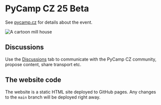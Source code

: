 # PyCamp CZ 25 Beta

See [pycamp.cz](https://pycamp.cz/) for details about the event.

![A cartoon mill house](https://pycamp.cz/millhouse.svg)

## Discussions

Use the [Discussions](https://github.com/pyvec/pycamp.cz/discussions) tab
to communicate with the PyCamp CZ community, propose content, share transport etc.

## The website code

The website is a static HTML site deployed to GitHub pages.
Any changes to the `main` branch will be deployed right away.
